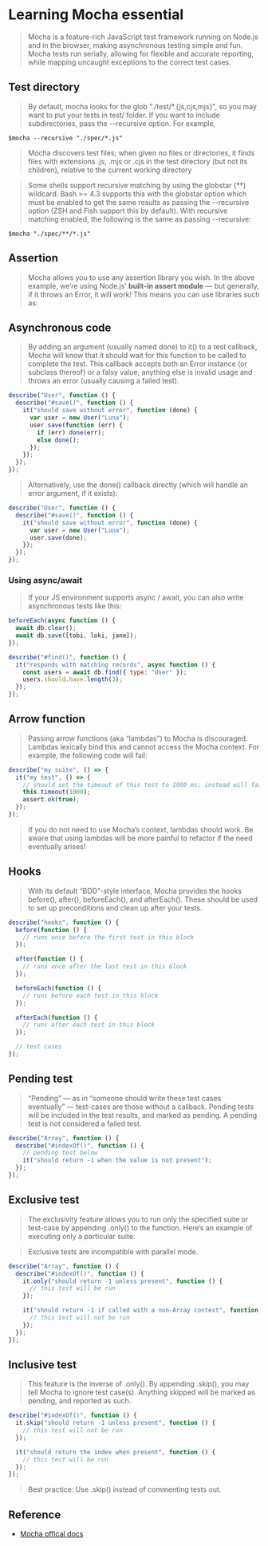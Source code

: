# Learning Mocha essential

> Mocha is a feature-rich JavaScript test framework running on Node.js and in the browser, making asynchronous testing simple and fun. Mocha tests run serially, allowing for flexible and accurate reporting, while mapping uncaught exceptions to the correct test cases.

## Test directory

> By default, mocha looks for the glob "./test/\*.{js,cjs,mjs}", so you may want to put your tests in test/ folder. If you want to include subdirectories, pass the --recursive option. For example,

```shell
$mocha --recursive "./spec/*.js"
```

> Mocha discovers test files; when given no files or directories, it finds files with extensions .js, .mjs or .cjs in the test directory (but not its children), relative to the current working directory

> Some shells support recursive matching by using the globstar (\*\*) wildcard. Bash >= 4.3 supports this with the globstar option which must be enabled to get the same results as passing the --recursive option (ZSH and Fish support this by default). With recursive matching enabled, the following is the same as passing --recursive:

```shell
$mocha "./spec/**/*.js"
```

## Assertion

> Mocha allows you to use any assertion library you wish. In the above example, we’re using Node.js’ **built-in assert module** — but generally, if it throws an Error, it will work! This means you can use libraries such as:

## Asynchronous code

> By adding an argument (usually named done) to it() to a test callback, Mocha will know that it should wait for this function to be called to complete the test. This callback accepts both an Error instance (or subclass thereof) or a falsy value; anything else is invalid usage and throws an error (usually causing a failed test).

```js
describe("User", function () {
  describe("#save()", function () {
    it("should save without error", function (done) {
      var user = new User("Luna");
      user.save(function (err) {
        if (err) done(err);
        else done();
      });
    });
  });
});
```

> Alternatively, use the done() callback directly (which will handle an error argument, if it exists):

```js
describe("User", function () {
  describe("#save()", function () {
    it("should save without error", function (done) {
      var user = new User("Luna");
      user.save(done);
    });
  });
});
```

### Using async/await

> If your JS environment supports async / await, you can also write asynchronous tests like this:

```js
beforeEach(async function () {
  await db.clear();
  await db.save([tobi, loki, jane]);
});

describe("#find()", function () {
  it("responds with matching records", async function () {
    const users = await db.find({ type: "User" });
    users.should.have.length(3);
  });
});
```

## Arrow function

> Passing arrow functions (aka “lambdas”) to Mocha is discouraged. Lambdas lexically bind this and cannot access the Mocha context. For example, the following code will fail:

```js
describe("my suite", () => {
  it("my test", () => {
    // should set the timeout of this test to 1000 ms; instead will fail
    this.timeout(1000);
    assert.ok(true);
  });
});
```

> If you do not need to use Mocha’s context, lambdas should work. Be aware that using lambdas will be more painful to refactor if the need eventually arises!

## Hooks

> With its default “BDD”-style interface, Mocha provides the hooks before(), after(), beforeEach(), and afterEach(). These should be used to set up preconditions and clean up after your tests.

```js
describe("hooks", function () {
  before(function () {
    // runs once before the first test in this block
  });

  after(function () {
    // runs once after the last test in this block
  });

  beforeEach(function () {
    // runs before each test in this block
  });

  afterEach(function () {
    // runs after each test in this block
  });

  // test cases
});
```

## Pending test

> “Pending” — as in “someone should write these test cases eventually” — test-cases are those without a callback. Pending tests will be included in the test results, and marked as pending. A pending test is not considered a failed test.

```js
describe("Array", function () {
  describe("#indexOf()", function () {
    // pending test below
    it("should return -1 when the value is not present");
  });
});
```

## Exclusive test

> The exclusivity feature allows you to run only the specified suite or test-case by appending .only() to the function. Here’s an example of executing only a particular suite:

> Exclusive tests are incompatible with parallel mode.

```js
describe("Array", function () {
  describe("#indexOf()", function () {
    it.only("should return -1 unless present", function () {
      // this test will be run
    });

    it("should return -1 if called with a non-Array context", function () {
      // this test will not be run
    });
  });
});
```

## Inclusive test

> This feature is the inverse of .only(). By appending .skip(), you may tell Mocha to ignore test case(s). Anything skipped will be marked as pending, and reported as such.

```js
describe("#indexOf()", function () {
  it.skip("should return -1 unless present", function () {
    // this test will not be run
  });

  it("should return the index when present", function () {
    // this test will be run
  });
});
```

> Best practice: Use .skip() instead of commenting tests out.

## Reference

- [Mocha offical docs](https://mochajs.org/)
